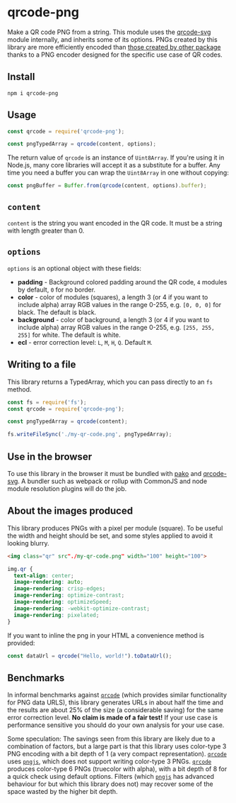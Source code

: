 # qrcode-png

Make a QR code PNG from a string. This module uses the [qrcode-svg] module
internally, and inherits some of its options. PNGs created by this library are
more efficiently encoded than [those created by other package](#benchmarks)
thanks to a PNG encoder designed for the specific use case of QR codes.

## Install

```shell
npm i qrcode-png
```

## Usage

```javascript
const qrcode = require('qrcode-png');

const pngTypedArray = qrcode(content, options);
```

The return value of `qrcode` is an instance of `Uint8Array`. If you're using it
in Node.js, many core libraries will accept it as a substitute for a buffer. Any
time you need a buffer you can wrap the `Uint8Array` in one without copying:

```javascript
const pngBuffer = Buffer.from(qrcode(content, options).buffer);
```

## `content`

`content` is the string you want encoded in the QR code. It must be a string
with length greater than 0.

## `options`

`options` is an optional object with these fields:

* **padding** - Background colored padding around the QR code, `4` modules by default, `0` for no border.
* **color** - color of modules (squares), a length 3 (or 4 if you want to include alpha) array RGB values in the range 0-255, e.g. `[0, 0, 0]` for black. The default is black.
* **background** - color of background, a length 3 (or 4 if you want to include alpha) array RGB values in the range 0-255, e.g. `[255, 255, 255]` for white. The default is white.
* **ecl** - error correction level: `L`, `M`, `H`, `Q`. Default `M`.

## Writing to a file

This library returns a TypedArray, which you can pass directly to an `fs`
method.

```javascript
const fs = require('fs');
const qrcode = require('qrcode-png');

const pngTypedArray = qrcode(content);

fs.writeFileSync('./my-qr-code.png', pngTypedArray);
```

## Use in the browser

To use this library in the browser it must be bundled with [pako] and
[qrcode-svg]. A bundler such as webpack or rollup with CommonJS and node module
resolution plugins will do the job.

## About the images produced

This library produces PNGs with a pixel per module (square). To be useful the
width and height should be set, and some styles applied to avoid it looking
blurry.

```html
<img class="qr" src"./my-qr-code.png" width="100" height="100">
```

```css
img.qr {
  text-align: center;
  image-rendering: auto;
  image-rendering: crisp-edges;
  image-rendering: optimize-contrast;
  image-rendering: optimizeSpeed;
  image-rendering: -webkit-optimize-contrast;
  image-rendering: pixelated;
}
```

If you want to inline the png in your HTML a convenience method is provided:

```javascript
const dataUrl = qrcode("Hello, world!").toDataUrl();
```

## Benchmarks

In informal benchmarks against [`qrcode`][qrcode] (which provides similar
functionality for PNG data URLS), this library generates URLs in about half the
time and the results are about 25% of the size (a considerable saving) for the
same error correction level. **No claim is made of a fair test!** If your use
case is performance sensitive you should do your own analysis for your use case.

Some speculation: The savings seen from this library are likely due to a
combination of factors, but a large part is that this library uses color-type 3
PNG encoding with a bit depth of 1 (a very compact representation).
[`qrcode`][qrcode] uses [`pngjs`][pngjs], which does not support writing
color-type 3 PNGs. [`qrcode`][qrcode] produces color-type 6 PNGs (truecolor with
alpha), with a bit depth of 8 for a quick check using default options. Filters
(which [`pngjs`][pngjs] has advanced behaviour for but which this library does
not) may recover some of the space wasted by the higher bit depth.

[qrcode-svg]: https://npmjs.com/package/qrcode-svg
[pako]: https://npmjs.com/package/pako
[better to use a buffer]: https://nodejs.org/dist/latest-v16.x/docs/api/globals.html#atobdata
[qrcode]: https://npmjs.com/package/qrcode
[pngjs]: https://npmjs.com/package/pngjs

